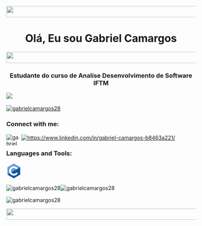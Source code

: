 <img align="center" src="https://user-images.githubusercontent.com/86752686/182049043-c89406f8-6370-4a58-9908-da1dc8affee7.gif" alt="" height="30" width="1020" /></a>


<h1 align="center">Olá, Eu sou Gabriel Camargos</h1>
<img align="center" src="https://user-images.githubusercontent.com/86752686/182049043-c89406f8-6370-4a58-9908-da1dc8affee7.gif" alt="" height="30" width="1020" /></a>
<h3 align="center">Estudante do curso de Analíse Desenvolvimento de Software IFTM</h3>

<p align="left"> <img src="https://komarev.com/ghpvc/?username=gabrielcamargos28&label=Profile%20views&color=0e75b6&style=flat&langs_count=7&theme=dracula"
</p>

<p align="left"> <a href="https://github.com/ryo-ma/github-profile-trophy"><img src="https://github-profile-trophy.vercel.app/?username=gabrielcamargos28&langs_count=7&theme=dracula" alt="gabrielcamargos28" /></a> </p>


<h3 align="left"><b>Connect with me:</b></h3>
<p align="left">
<a href="https://www.linkedin.com/in/gabriel-camargos-b8463a221/" target="blank">
<img align="center" src="https://raw.githubusercontent.com/rahuldkjain/github-profile-readme-generator/master/src/images/icons/Social/linked-in-alt.svg" alt="https://www.linkedin.com/in/gabriel-camargos-b8463a221/" height="30" width="40" /></a>
<a href="https://instagram.com/gabriel_pcamargos" target="blank"><img align="left" src="https://raw.githubusercontent.com/rahuldkjain/github-profile-readme-generator/master/src/images/icons/Social/instagram.svg" alt="gabriel_pcamargos" height="30" width="40" /></a>
</p>

<h3 align="left">Languages and Tools:</h3>
<p align="left"> <a href="https://www.cprogramming.com/" target="_blank" rel="noreferrer"> <img src="https://raw.githubusercontent.com/devicons/devicon/master/icons/c/c-original.svg" alt="c" width="40" height="40"/> </a> </p>

<p><img align="left" src="https://github-readme-stats.vercel.app/api/top-langs?username=gabrielcamargos28&show_icons=true&locale=en&layout=compact&langs_count=7&theme=dracula" alt="gabrielcamargos28" /></p>

<p>&nbsp;<img align="left" src="https://github-readme-stats.vercel.app/api?username=gabrielcamargos28&show_icons=true&locale=en&langs_count=7&theme=dracula" alt="gabrielcamargos28" /></p>

<p><img align="center" src="https://github-readme-streak-stats.herokuapp.com/?user=gabrielcamargos28&&langs_count=7&theme=dracula" alt="gabrielcamargos28" /></p>
<img align="center" src="https://user-images.githubusercontent.com/86752686/182049043-c89406f8-6370-4a58-9908-da1dc8affee7.gif" alt="" height="30" width="1020" /></a>

